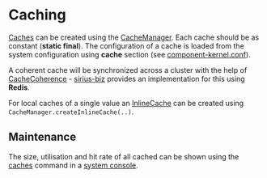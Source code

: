 # Caching

[Caches](Cache.java) can be created using the [CacheManager](CacheManager.java). Each cache
should be as constant (**static final**). The configuration of a cache is loaded from the
system configuration using **cache** section (see [component-kernel.conf](../../../../resources/component-kernel.conf)).

A coherent cache will be synchronized across a cluster with the help of [CacheCoherence](CacheCoherence.java) -
[sirius-biz](https://github.com/scireum/sirius-biz) provides an implementation for this using **Redis**.

For local caches of a single value an [InlineCache](InlineCache.java) can be created using `CacheManager.createInlineCache(..)`.

## Maintenance
 
The size, utilisation and hit rate of all cached can be shown using the [caches](../health/console/CacheCommand.java) 
command in a [system console](../health/console).
